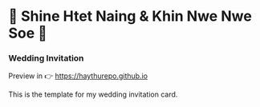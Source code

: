 # :sparkling_heart: Shine Htet Naing & Khin Nwe Nwe Soe :sparkling_heart:
### Wedding Invitation

Preview in :point_right: https://haythurepo.github.io

This is the template for my wedding invitation card.
